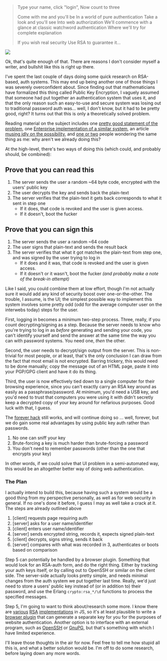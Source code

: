 > Type your name, click "login",
> Now count to three
> 
> Come with me and you'll be
> In a world of pure authentication
> Take a look and you'll see
> Into web authorization
> We'll commence with a glance
> at classic watchword authentication
> Where we'll try for complete explanation
> 
> If you wish real security
> Use RSA to guarantee it...


![](http://1.bp.blogspot.com/-uUDlwvS-FBs/T9azbYufEnI/AAAAAAAAAMI/Bb0m79FEK0o/s400/wonka.jpg)

Ok, that's quite enough of that. There are reasons I don't consider myself a writer, and bullshit like this is right up there.

I've spent the last couple of days doing some quick research on RSA-based, auth systems. This may end up being another one of those things I was severely overconfident about. Since finding out that mathematicians have formalized this thing called Public Key Encryption, I vaguely assumed that someone had put together an authentication system that uses it, and that the only reason such an easy-to-use and secure system was losing out to traditional password auth was... well, I don't know, but it had to be pretty good, right? It turns out that this is only a theoretically solved problem.

Reading material on the subject includes one [pretty good statement of the problem](http://www.phoenix-web.us/compinfo/pubkey/index.html), one [Enterprise implementation of a similar system](http://germany.rsa.com/node.aspx?id=3663), an article [musing idly on the possibility](http://neverfear.org/blog/view/3/Secure_website_authentication_using_GPG_keys), and [one or two](http://webmasters.stackexchange.com/questions/28691/using-public-key-authentication-for-websites) people wondering the same thing as me: why aren't we already doing this?

At the high-level, there's two ways of doing this (which could, and probably should, be combined):

## Prove that you can read this

1. The server sends the user a random ~64 byte code, encrypted with the users' public key
1. The user decrypts the key and sends back the plain-text
1. The server verifies that the plain-text it gets back corresponds to what it sent in step one
      - If it does, that code is revoked and the user is given access.
      - If it doesn't, boot the fucker

## Prove that you can sign this

1. The server sends the user a random ~64 code
1. The user signs that plain-text and sends the result back
1. The server verifies that what it got matches the plain-text from step one, and was signed by the user trying to log in
      - If it does and it was, that code is revoked and the user is given access.
      - If it doesn't or it wasn't, boot the fucker *(and probably make a note of the break-in attempt)*

Like I said, you could combine them at low effort, though I'm not actually sure it would add any kind of security boost over one-or-the-other. The trouble, I assume, is the UI; the simplest possible way to implement this system involves some pretty odd (odd for the average computer user on the interwebs today) steps for the user.

First, logging in becomes a minimum two-step process. Three, really, if you count decrypting/signing as a step. Because the server needs to know who you're trying to log in as *before* generating and sending your code, you can't identify yourself and send the answer at the same time the way you can with password systems. You need one, *then* the other. 

Second, the user needs to decrypt/sign output from the server. This is non-trivial for most people, or at least, that's the only conclusion I can draw from the fact that most email is not encrypted. Barring trickery, this would need to be done manually; copy the message out of an HTML page, paste it into your PGP/GPG client 
and have it do its thing.

Third, the user is now effectively tied down to a single computer for their browsing experience, since you can't exactly carry an RSA key around as easily as a passphrase/password. At minimum, you'd need a USB key, and you'd need to trust that computers you were using it with didn't secretly keep a decrypted copy of your key around for nefarious purposes. Good luck with that, I guess.

The [forever hack](http://www.codinghorror.com/blog/2007/05/phishing-the-forever-hack.html) still works, and will continue doing so ... well, forever, but we do gain some real advantages by using public key auth rather than passwords.

1.   No one can sniff your key
1.   Brute-forcing a key is much harder than brute-forcing a password
1.   You don't need to remember passwords (other than the one that encrypts your key)

In other words, if we could solve that UI problem in a semi-automated way, this would be an altogether better way of doing web authentication.

### The Plan

I actually intend to build this, because having such a system would be a good thing from my perspective personally, as well as for web security in general. If no one's done it before, I guess I may as well take a crack at it. The steps are already outlined above


1.   [client] requests page requiring auth
1.   [server] asks for a user name/identifier
1.   [client] enters user name/identifier
1.   [server] sends encrypted string, records it, expects signed plain-text
1.   [client] decrypts, signs string, sends it back
1.   [server] compares with what was recorded in 3, authenticates or boots based on comparison


Step 5 can potentially be handled by a browser plugin. Something that would look for an RSA-auth form, and do the right thing. Either by tracking your auth keys itself, or by calling out to OpenSSH or similar on the client side. The server-side actually looks pretty simple, and needs minimal changes from the auth system we put together last time. Really, we'd just need to store a users' public key instead of (or in addition to) their password, and use the Erlang `crypto:rsa_*/\d` functions to process the specified messages.

Step 5, I'm going to want to think about/research some more. I know there are [various](http://www.ohdave.com/rsa/) [RSA](http://www-cs-students.stanford.edu/~tjw/jsbn/) [implementations](http://www.ziyan.info/2008/10/javascript-rsa.html) in JS, so it's at least plausible to write a [browser plugin](http://code.google.com/chrome/extensions/overview.html) that can generate a separate key for you for the purposes of website authentication. Another option is to interface with an external program, such as [OpenSSH](http://www.openssh.org/) or [GnuPG](http://www.gnupg.org/), but that's something with which I have limited experience.

I'll leave those thoughts in the air for now. Feel free to tell me how stupid all this is, and what a better solution would be. I'm off to do some research, before laying down any more words.
